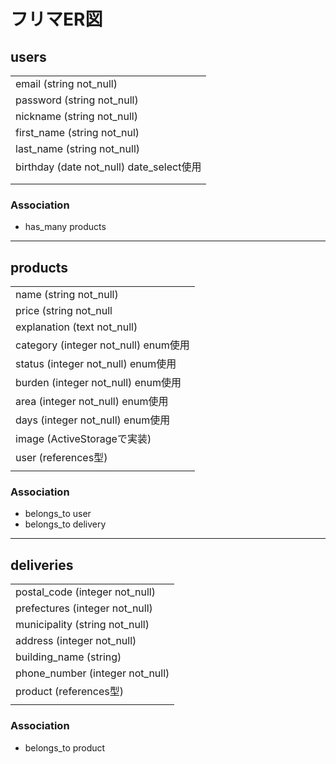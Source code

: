 # フリマER図

## users

|                                          |
| ---------------------------------------- |
| email (string not_null)                  |
| password (string not_null)               |
| nickname (string not_null)               |
| first_name (string not_nul)              |
| last_name (string not_null)              |
| birthday (date not_null) date_select使用  |
| |
|                                          |

### Association
* has_many products

--- 
## products
|                                     |
| ----------------------------------- |
| name (string not_null)              |
| price (string not_null              |
| explanation (text not_null)         |
| category (integer not_null) enum使用 | 
| status (integer not_null) enum使用   |
| burden (integer not_null) enum使用   |
| area (integer not_null) enum使用     |
| days (integer not_null) enum使用     |
| image (ActiveStorageで実装)          |
| user (references型)                  | 
|                                     |

### Association
* belongs_to user
* belongs_to delivery

---
## deliveries
|                                 |
| ------------------------------- |
| postal_code (integer not_null)  |
| prefectures (integer not_null)  |
| municipality (string not_null)  |
| address (integer not_null)      |
| building_name (string)          |
| phone_number (integer not_null) | 
| product (references型)           |
|                                 |

### Association
* belongs_to product

